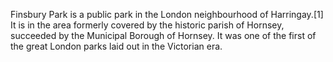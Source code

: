 Finsbury Park is a public park in the London neighbourhood of Harringay.[1] It is in the area formerly covered by the historic parish of Hornsey, succeeded by the Municipal Borough of Hornsey. It was one of the first of the great London parks laid out in the Victorian era.